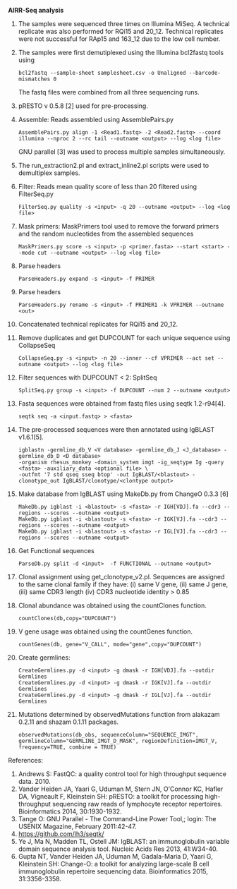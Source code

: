 **AIRR-Seq analysis**

1. The samples were sequenced three times on Illumina MiSeq. A technical replicate was also performed for RQi15 and 20_12. 
   Technical replicates were not successful for RAp15 and 163_12 due to the low cell number.

2. The samples were first demutiplexed using the Illumina bcl2fastq tools using

   `bcl2fastq --sample-sheet samplesheet.csv -o Unaligned --barcode-mismatches 0`
   
   The fastq files were combined from all three sequencing runs.
   
3. pRESTO v 0.5.8 [2] used for pre-processing.

4. Assemble: Reads assembled using AssemblePairs.py
   
   `AssemblePairs.py align -1 <Read1.fastq> -2 <Read2.fastq> --coord illumina --nproc 2 --rc tail --outname <output> --log <log file>`
   
   GNU parallel [3] was used to process multiple samples simultaneously.
  
5. The run_extraction2.pl and extract_inline2.pl scripts were used to demultiplex samples.

6. Filter: Reads mean quality score of less than 20 filtered using FilterSeq.py

   `FilterSeq.py quality -s <input> -q 20 --outname <output> --log <log file>`

7. Mask primers: MaskPrimers tool used to remove the forward primers and the random nucleotides from the assembled sequences

   `MaskPrimers.py score -s <input> -p <primer.fasta> --start <start> --mode cut --outname <output> --log <log file>`

8. Parse headers

   `ParseHeaders.py expand -s <input> -f PRIMER`

9. Parse headers

    `ParseHeaders.py rename -s <input> -f PRIMER1 -k VPRIMER --outname <out>`
   
10. Concatenated technical replicates for RQi15 and 20_12.

11. Remove duplicates and get DUPCOUNT for each unique sequence using CollapseSeq

    `CollapseSeq.py -s <input> -n 20 --inner --cf VPRIMER --act set --outname <output> --log <log file>`

12. Filter sequences with DUPCOUNT < 2: SplitSeq

    `SplitSeq.py group -s <input> -f DUPCOUNT --num 2 --outname <output>`

13. Fasta sequences were obtained from fastq files using seqtk 1.2-r94[4]. 
    
    `seqtk seq -a <input.fastq> > <fasta>`
    
14. The pre-processed sequences were then annotated using IgBLAST v1.6.1[5].
	
    ```
	igblastn -germline_db_V <V database> -germline_db_J <J_database> -germline_db_D <D database> 
    -organism rhesus_monkey -domain_system imgt -ig_seqtype Ig -query <fasta> -auxiliary_data <optional file> \
    -outfmt '7 std qseq sseq btop' -out IgBLAST/<blastout> -clonotype_out IgBLAST/clonotype/<clontype output>
    ```

15. Make database from IgBLAST using MakeDb.py from ChangeO 0.3.3 [6]

    ```
    MakeDb.py igblast -i <blastout> -s <fasta> -r IGH[VDJ].fa --cdr3 --regions --scores --outname <output>
    MakeDb.py igblast -i <blastout> -s <fasta> -r IGK[VJ].fa --cdr3 --regions --scores --outname <output>
    MakeDb.py igblast -i <blastout> -s <fasta> -r IGL[VJ].fa --cdr3 --regions --scores --outname <output>
    ```

16. Get Functional sequences

    `ParseDb.py split -d <input>  -f FUNCTIONAL --outname <output>`

17. Clonal assignment using get_clonotype_v2.pl. Sequences are assigned to the same clonal family if they have: 
      (i) same V gene, 
     (ii) same J gene,
    (iii) same CDR3 length
     (iv) CDR3 nucleotide identity > 0.85
 
18. Clonal abundance was obtained using the countClones function.
	
	`countClones(db,copy="DUPCOUNT")`
 
19. V gene usage was obtained using the countGenes function.

	`countGenes(db, gene="V_CALL", mode="gene",copy="DUPCOUNT")`

20. Create germlines:
    ```
    CreateGermlines.py -d <input> -g dmask -r IGH[VDJ].fa --outdir Germlines
    CreateGermlines.py -d <input> -g dmask -r IGK[VJ].fa --outdir Germlines
    CreateGermlines.py -d <input> -g dmask -r IGL[VJ].fa --outdir Germlines
    ```

21. Mutations determined by observedMutations function from alakazam 0.2.11 and shazam 0.1.11 packages.

    `observedMutations(db_obs, sequenceColumn="SEQUENCE_IMGT",
                              germlineColumn="GERMLINE_IMGT_D_MASK",
                              regionDefinition=IMGT_V,
                              frequency=TRUE, combine = TRUE)`                          
							  
References:
1. Andrews S: FastQC: a quality control tool for high throughput sequence data. 2010.
2. Vander Heiden JA, Yaari G, Uduman M, Stern JN, O'Connor KC, Hafler DA, Vigneault F, Kleinstein SH: pRESTO: a toolkit for processing high-throughput sequencing raw reads of lymphocyte receptor repertoires. Bioinformatics 2014, 30:1930-1932.
3. Tange O: GNU Parallel - The Command-Line Power Tool,; login: The USENIX Magazine, February 2011:42-47.
4. https://github.com/lh3/seqtk/
5. Ye J, Ma N, Madden TL, Ostell JM: IgBLAST: an immunoglobulin variable domain sequence analysis tool. Nucleic Acids Res 2013, 41:W34-40.
6. Gupta NT, Vander Heiden JA, Uduman M, Gadala-Maria D, Yaari G, Kleinstein SH: Change-O: a toolkit for analyzing large-scale B cell immunoglobulin repertoire sequencing data. Bioinformatics 2015, 31:3356-3358.
